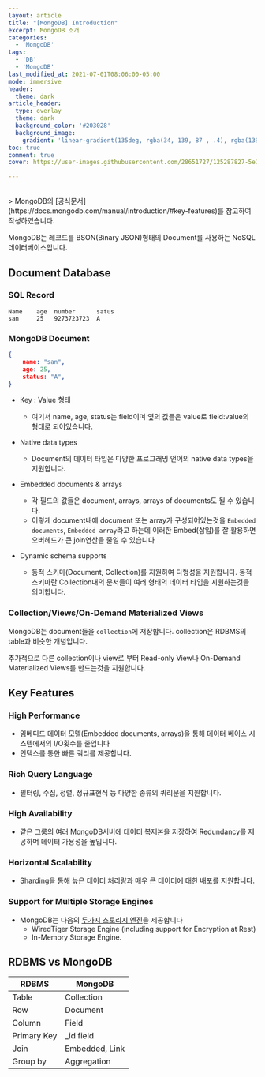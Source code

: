 ```yaml
---
layout: article
title: "[MongoDB] Introduction"
excerpt: MongoDB 소개
categories:
  - 'MongoDB'
tags:
  - 'DB'
  - 'MongoDB'
last_modified_at: 2021-07-01T08:06:00-05:00
mode: immersive
header:
  theme: dark
article_header:
  type: overlay
  theme: dark
  background_color: '#203028'
  background_image:
    gradient: 'linear-gradient(135deg, rgba(34, 139, 87 , .4), rgba(139, 34, 139, .4))'
toc: true
comment: true
cover: https://user-images.githubusercontent.com/28651727/125287827-5e151800-e358-11eb-8a0f-29b5c4645054.png

---
```

<br>
> MongoDB의 [공식문서](https://docs.mongodb.com/manual/introduction/#key-features)를 참고하여 작성하였습니다.

MongoDB는 레코드를 BSON(Binary JSON)형태의 Document를 사용하는 NoSQL데이터베이스입니다.

## Document Database

### SQL Record
```
Name    age  number      satus
san     25   9273723723  A
```

### MongoDB Document
```json
{
    name: "san",
    age: 25,
    status: "A",
}
```
- Key : Value 형태
  - 여기서 name, age, status는 field이며 옆의 값들은 value로 field:value의 형태로 되어있습니다. 

- Native data types
  - Document의 데이터 타입은 다양한 프로그래밍 언어의 native data types을 지원합니다.

- Embedded documents & arrays
  - 각 필드의 값들은 document, arrays, arrays of documents도 될 수 있습니다. 
  - 이렇게 document내에 document 또는 array가 구성되어있는것을 `Embedded documents`, `Embedded array`라고 하는데 이러한 Embed(삽입)를 잘 활용하면 오버헤드가 큰 join연산을 줄일 수 있습니다

- Dynamic schema supports
  - 동적 스키마(Document, Collection)를 지원하여 다형성을 지원합니다. 동적 스키마란 Collection내의 문서들이 여러 형태의 데이터 타입을 지원하는것을 의미합니다.

### Collection/Views/On-Demand Materialized Views

MongoDB는 document들을 `collection`에 저장합니다. collection은 RDBMS의 table과 비슷한 개념입니다. 

추가적으로 다른 collection이나 view로 부터 Read-only View나 On-Demand Materialized Views를 만드는것을 지원합니다.

## Key Features

### High Performance
- 임베디드 데이터 모델(Embedded documents, arrays)을 통해 데이터 베이스 시스템에서의 I/O횟수를 줄입니다
- 인덱스를 통한 빠른 쿼리를 제공합니다.

### Rich Query Language
- 필터링, 수집, 정렬, 정규표현식 등 다양한 종류의 쿼리문을 지원합니다.

### High Availability
- 같은 그룸의 여러 MongoDB서버에 데이터 복제본을 저장하여 Redundancy를 제공하며 데이터 가용성을 높입니다. 

### Horizontal Scalability
- [Sharding](https://docs.mongodb.com/manual/sharding/#std-label-sharding-introduction)을 통해 높은 데이터 처리량과 매우 큰 데이터에 대한 배포를 지원합니다.

### Support for Multiple Storage Engines
- MongoDB는 다음의 [두가지 스토리지 엔진](https://docs.mongodb.com/manual/core/storage-engines/)을 제공합니다
  - WiredTiger Storage Engine (including support for Encryption at Rest)
  - In-Memory Storage Engine.

## RDBMS vs MongoDB

RDBMS | MongoDB
-|-
Table | Collection
Row | Document
Column | Field
Primary Key | _id field
Join | Embedded, Link
Group by | Aggregation
